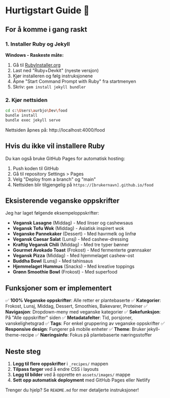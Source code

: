 # Hurtigstart Guide 🚀

## For å komme i gang raskt

### 1. Installer Ruby og Jekyll

**Windows - Raskeste måte:**
1. Gå til [RubyInstaller.org](https://rubyinstaller.org/downloads/)
2. Last ned "Ruby+Devkit" (nyeste versjon)
3. Kjør installeren og følg instruksjonene
4. Åpne "Start Command Prompt with Ruby" fra startmenyen
5. Skriv: `gem install jekyll bundler`

### 2. Kjør nettsiden

```bash
cd c:\Users\aurbjo\Dev\food
bundle install
bundle exec jekyll serve
```

Nettsiden åpnes på: http://localhost:4000/food

## Hvis du ikke vil installere Ruby

Du kan også bruke GitHub Pages for automatisk hosting:

1. Push koden til GitHub
2. Gå til repository Settings > Pages
3. Velg "Deploy from a branch" og "main"
4. Nettsiden blir tilgjengelig på `https://[brukernavn].github.io/food`

## Eksisterende veganske oppskrifter

Jeg har laget følgende eksempeloppskrifter:

- **Vegansk Lasagne** (Middag) - Med linser og cashewsaus
- **Vegansk Tofu Wok** (Middag) - Asiatisk inspirert wok
- **Veganske Pannekaker** (Dessert) - Med havrmelk og linfrø
- **Vegansk Caesar Salat** (Lunsj) - Med cashew-dressing
- **Kraftig Vegansk Chili** (Middag) - Med tre typer bønner
- **Gourmet Avokado Toast** (Frokost) - Med fermenterte grønnsaker
- **Vegansk Pizza** (Middag) - Med hjemmelaget cashew-ost
- **Buddha Bowl** (Lunsj) - Med tahinsaus
- **Hjemmelaget Hummus** (Snacks) - Med kreative toppings
- **Grønn Smoothie Bowl** (Frokost) - Med superfood

## Funksjoner som er implementert

✅ **100% Veganske oppskrifter**: Alle retter er plantebaserte
✅ **Kategorier**: Frokost, Lunsj, Middag, Dessert, Smoothies, Bakevarer, Proteiner
✅ **Navigasjon**: Dropdown-meny med veganske kategorier
✅ **Søkefunksjon**: På "Alle oppskrifter" siden
✅ **Metadatafelter**: Tid, porsjoner, vanskelighetsgrad
✅ **Tags**: For enkel gruppering av veganske oppskrifter
✅ **Responsive design**: Fungerer på mobile enheter
✅ **Theme**: Bruker jekyll-theme-recipe
✅ **Næringsinfo**: Fokus på plantebaserte næringsstoffer

## Neste steg

1. **Legg til flere oppskrifter** i `_recipes/` mappen
2. **Tilpass farger** ved å endre CSS i layouts
3. **Legg til bilder** ved å opprette en `assets/images/` mappe
4. **Sett opp automatisk deployment** med GitHub Pages eller Netlify

Trenger du hjelp? Se `README.md` for mer detaljerte instruksjoner!
